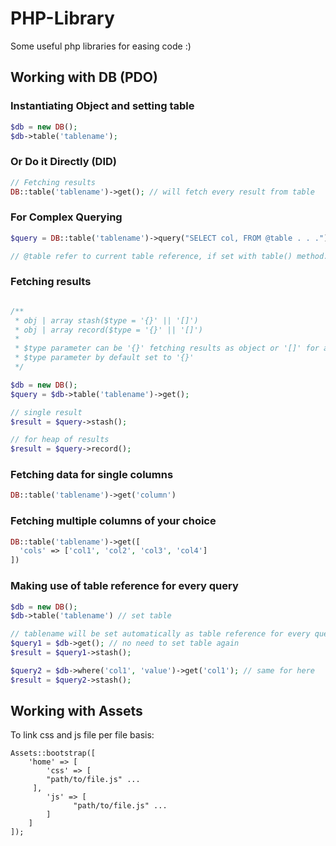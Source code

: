 # PHP-Library
Some useful php libraries for easing code :)

## Working with DB (PDO)


### Instantiating Object and setting table
```php
$db = new DB();
$db->table('tablename');
```

### Or Do it Directly (DID)
```php
// Fetching results
DB::table('tablename')->get(); // will fetch every result from table
```

### For Complex Querying
```php
$query = DB::table('tablename')->query("SELECT col, FROM @table . . .");

// @table refer to current table reference, if set with table() method.
```

### Fetching results
```php

/**
 * obj | array stash($type = '{}' || '[]')
 * obj | array record($type = '{}' || '[]')
 *
 * $type parameter can be '{}' fetching results as object or '[]' for arrays
 * $type parameter by default set to '{}'
 */

$db = new DB();
$query = $db->table('tablename')->get();

// single result
$result = $query->stash();

// for heap of results
$result = $query->record();
```

### Fetching data for single columns
```php
DB::table('tablename')->get('column')
```

### Fetching multiple columns of your choice
```php
DB::table('tablename')->get([
  'cols' => ['col1', 'col2', 'col3', 'col4']
])
```

### Making use of table reference for every query
```php
$db = new DB();
$db->table('tablename') // set table

// tablename will be set automatically as table reference for every query you made
$query1 = $db->get(); // no need to set table again
$result = $query1->stash();

$query2 = $db->where('col1', 'value')->get('col1'); // same for here
$result = $query2->stash();
```


## Working with Assets

To link css and js file per file basis:
```
Assets::bootstrap([
	'home' => [
		'css' => [
        "path/to/file.js" ...
     ],
		'js' => [
			  "path/to/file.js" ...
		]
	]
]);
